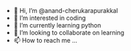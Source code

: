 - 👋 Hi, I’m @anand-cherukarapurakkal
- 👀 I’m interested in coding
- 🌱 I’m currently learning python
- 💞️ I’m looking to collaborate on learning
- 📫 How to reach me ...

<!---
anand-cherukarapurakkal/anand-cherukarapurakkal is a ✨ special ✨ repository because its `README.md` (this file) appears on your GitHub profile.
You can click the Preview link to take a look at your changes.
--->
